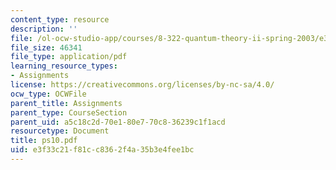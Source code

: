 ```yaml
---
content_type: resource
description: ''
file: /ol-ocw-studio-app/courses/8-322-quantum-theory-ii-spring-2003/e3f33c21f81cc8362f4a35b3e4fee1bc_ps10.pdf
file_size: 46341
file_type: application/pdf
learning_resource_types:
- Assignments
license: https://creativecommons.org/licenses/by-nc-sa/4.0/
ocw_type: OCWFile
parent_title: Assignments
parent_type: CourseSection
parent_uid: a5c18c2d-70e1-80e7-70c8-36239c1f1acd
resourcetype: Document
title: ps10.pdf
uid: e3f33c21-f81c-c836-2f4a-35b3e4fee1bc
---
```

